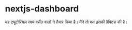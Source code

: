 # nextjs-dashboard
यह ट्यूटोरियल स्वयं वर्सेल वालों ने तैयार किया है। मैंने तो बस इसकी प्रैक्टिस की है। 
